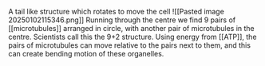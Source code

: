 A tail like structure which rotates to move the cell
![[Pasted image 20250102115346.png]]
Running through the centre we find 9 pairs of [[microtubules]] arranged in circle, with another pair of microtubules in the centre. Scientists call this the 9+2 structure. Using energy from [[ATP]], the pairs of microtubules can move relative to the pairs next to them, and this can create bending motion of these organelles. 